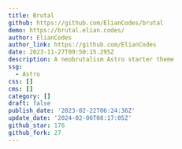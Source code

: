 ```yaml
---
title: Brutal
github: https://github.com/ElianCodes/brutal
demo: https://brutal.elian.codes/
author: ElianCodes
author_link: https://github.com/ElianCodes
date: 2023-11-27T09:50:15.295Z
description: A neobrutalism Astro starter theme
ssg:
  - Astro
css: []
cms: []
category: []
draft: false
publish_date: '2023-02-22T06:24:36Z'
update_date: '2024-02-06T08:17:05Z'
github_star: 176
github_fork: 27
---
```

